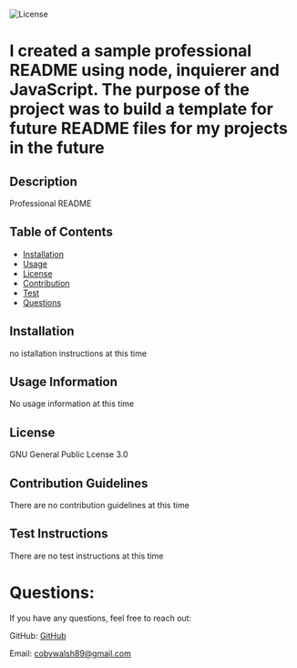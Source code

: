 
![License](https://img.shields.io/badge/License-Boost_1.0-lightblue.svg)
    
 # I created a sample  professional README using node, inquierer and JavaScript. The purpose of the project was to build a template for future README files for my projects in the future
            
## Description
            
Professional README
    
## Table of Contents
    
* [Installation](#installation)
* [Usage](#usage)
* [License](#license)
* [Contribution](#contribution)
* [Test](#test)
* [Questions](#questions) 
            
## Installation
            
no istallation instructions at this time
            
## Usage Information
            
No usage information at this time
    
## License
    
GNU General Public Lcense 3.0
            
## Contribution Guidelines
            
There are no contribution guidelines at this time
            
## Test Instructions
            
There are no test instructions at this time
    
# Questions:
    
If you have any questions, feel free to reach out: 
    
GitHub: [GitHub](https://github.com/CobyWalsh) 
    
Email: cobywalsh89@gmail.com
        